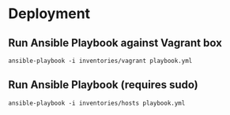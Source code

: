 Deployment
====

## Run Ansible Playbook against Vagrant box

    ansible-playbook -i inventories/vagrant playbook.yml

## Run Ansible Playbook (requires sudo)

    ansible-playbook -i inventories/hosts playbook.yml
